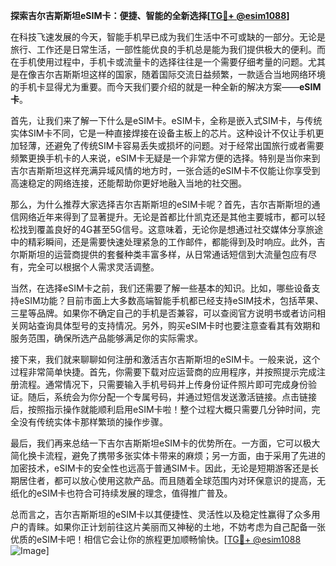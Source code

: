 **探索吉尔吉斯斯坦eSIM卡：便捷、智能的全新选择[[TG💪+ @esim1088](https://t.me/s/esim1088)]**

在科技飞速发展的今天，智能手机早已成为我们生活中不可或缺的一部分。无论是旅行、工作还是日常生活，一部性能优良的手机总是能为我们提供极大的便利。而在手机使用过程中，手机卡或流量卡的选择往往是一个需要仔细考量的问题。尤其是在像吉尔吉斯斯坦这样的国家，随着国际交流日益频繁，一款适合当地网络环境的手机卡显得尤为重要。而今天我们要介绍的就是一种全新的解决方案——**eSIM卡**。

首先，让我们来了解一下什么是eSIM卡。eSIM卡，全称是嵌入式SIM卡，与传统实体SIM卡不同，它是一种直接焊接在设备主板上的芯片。这种设计不仅让手机更加轻薄，还避免了传统SIM卡容易丢失或损坏的问题。对于经常出国旅行或者需要频繁更换手机卡的人来说，eSIM卡无疑是一个非常方便的选择。特别是当你来到吉尔吉斯斯坦这样充满异域风情的地方时，一张合适的eSIM卡不仅能让你享受到高速稳定的网络连接，还能帮助你更好地融入当地的社交圈。

那么，为什么推荐大家选择吉尔吉斯斯坦的eSIM卡呢？首先，吉尔吉斯斯坦的通信网络近年来得到了显著提升。无论是首都比什凯克还是其他主要城市，都可以轻松找到覆盖良好的4G甚至5G信号。这意味着，无论你是想通过社交媒体分享旅途中的精彩瞬间，还是需要快速处理紧急的工作邮件，都能得到及时响应。此外，吉尔斯斯坦的运营商提供的套餐种类丰富多样，从日常通话短信到大流量包应有尽有，完全可以根据个人需求灵活调整。

当然，在选择eSIM卡之前，我们还需要了解一些基本的知识。比如，哪些设备支持eSIM功能？目前市面上大多数高端智能手机都已经支持eSIM技术，包括苹果、三星等品牌。如果你不确定自己的手机是否兼容，可以查阅官方说明书或者访问相关网站查询具体型号的支持情况。另外，购买eSIM卡时也要注意查看其有效期和服务范围，确保所选产品能够满足你的实际需求。

接下来，我们就来聊聊如何注册和激活吉尔吉斯斯坦的eSIM卡。一般来说，这个过程非常简单快捷。首先，你需要下载对应运营商的应用程序，并按照提示完成注册流程。通常情况下，只需要输入手机号码并上传身份证件照片即可完成身份验证。随后，系统会为你分配一个专属号码，并通过短信发送激活链接。点击链接后，按照指示操作就能顺利启用eSIM卡啦！整个过程大概只需要几分钟时间，完全没有传统实体卡那样繁琐的操作步骤。

最后，我们再来总结一下吉尔吉斯斯坦eSIM卡的优势所在。一方面，它可以极大简化换卡流程，避免了携带多张实体卡带来的麻烦；另一方面，由于采用了先进的加密技术，eSIM卡的安全性也远高于普通SIM卡。因此，无论是短期游客还是长期居住者，都可以放心使用这款产品。而且随着全球范围内对环保意识的提高，无纸化的eSIM卡也符合可持续发展的理念，值得推广普及。

总而言之，吉尔吉斯斯坦的eSIM卡以其便捷性、灵活性以及稳定性赢得了众多用户的青睐。如果你正计划前往这片美丽而又神秘的土地，不妨考虑为自己配备一张优质的eSIM卡吧！相信它会让你的旅程更加顺畅愉快。[[TG💪+ @esim1088](https://t.me/s/esim1088) ![Image](https://i.postimg.cc/4NQfJmqS/Snipaste-2025-05-13-00-14-12.png)]